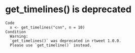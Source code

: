 # get_timelines() is deprecated

    Code
      x <- get_timelines("cnn", n = 10)
    Condition
      Warning:
      `get_timelines()` was deprecated in rtweet 1.0.0.
      Please use `get_timeline()` instead.

